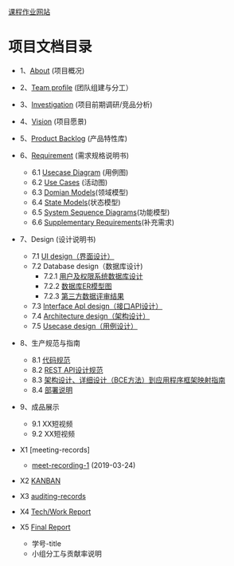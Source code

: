 [课程作业网站](https://uml163.github.io/UML/)

项目文档目录
===
* 1、[About](report/documents/01-about.md)  (项目概况)
* 2、[Team profile](report/documents/02-team_profile.md)  (团队组建与分工）
* 3、[Investigation](report/documents/03-investigation.md) (项目前期调研/竞品分析)
* 4、[Vision](report/documents/04-vision.md) (项目愿景)
* 5、[Product Backlog](report/documents/05-product_backlog.md) (产品特性库)
* 6、[Requirement]() (需求规格说明书)
  * 6.1  [Usecase Diagram](report/documents/UsercaseDiagram/Usercase_Diagram.md) (用例图)
  * 6.2  [Use Cases](report/documents/UseCases/UseCase.md) (活动图)
  * 6.3  [Domian Models](report/documents/Domain_Model/Domain_Model.md)(领域模型)
  * 6.4  [State Models](report/documents/State_Models/State_Models.md)(状态模型)
  * 6.5 [System Sequence Diagrams](report/documents/System_Sequence_Diagram/System_Sequence_Diagram.md)(功能模型)
  * 6.6 [Supplementary Requirements](report/documents/6.6-supplementary_requirements.md)(补充需求)
 
* 7、Design (设计说明书)
  * 7.1 [UI design（界面设计）](report/documents/7.1-UI_design.md)
  * 7.2 Database design（数据库设计)
    * 7.2.1 [用户及权限系统数据库设计](report/documents/7.2.1-database_design.md)
    * 7.2.2 [数据库ER模型图](report/documents/7.2.2-database_ER_model.md) 
    * 7.2.3 [第三方数据评审结果](https://github.com/uml163/UML/issues/1)
  * 7.3 [Interface ApI design（接口API设计）](report/documents/index.html)
  * 7.4 [Architecture design（架构设计）](report/documents/7.4-software_architecture_document.md)
  * 7.5 [Usecase design（用例设计）](report/documents/7.5-usecase_design.md)
 
* 8、生产规范与指南
  * 8.1 [代码规范](report/documents/8.1-coding_standard.md)
  * 8.2 [REST API设计规范](report/documents/8.2-REST_API_rules.md)
  * 8.3 [架构设计、详细设计（BCE方法）到应用程序框架映射指南](report/documents/8.3-architecture.md)
  * 8.4 [部署说明](report/documents/8.4-deployment_doc.md)
* 9、成品展示
  * 9.1 XX短视频
  * 9.2 XX短视频
* X1 [meeting-records]
  *  [meet-recording-1](report/meet-recording/meet-recording-1.md) (2019-03-24)
* X2 [KANBAN](https://github.com/orgs/uml163/projects)
* X3 [auditing-records](report/documents/XX-auditing-records.md)
* X4 [Tech/Work Report](report/documents/Tech/WorkReport.md) 
* X5 [Final Report](report/documents/Final_report.md)
  * 学号-title
  * 小组分工与贡献率说明






